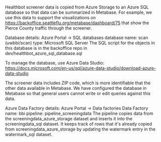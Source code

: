 Healthbot screener data is copied from Azure Storage to an Azure SQL database so that data can be summarized in Metabase. For example, we use this data to support the visualizations on https://backoffice.seattleflu.org/metabase/dashboard/75 that show the Pierce County traffic through the screener.

Database details:
Azure Portal -> SQL databases
database name: scan (uwbbi/scan)
type: Microsoft SQL Server
The SQL script for the objects in this database is in the backoffice repo in dev/healthbot_azure_sql_database.sql

To manage the database, use Azure Data Studio:
https://docs.microsoft.com/en-us/sql/azure-data-studio/download-azure-data-studio

The screener data includes ZIP code, which is more identifiable that the other data available in Metabase. We have configured the database in Metabase so that general users cannot write or edit queries against this data. 

Azure Data Factory details:
Azure Portal -> Data factories
Data Factory name: bbi
pipeline: pipeline_screeningdata
The pipeline copies data from the screeningdata_azure_storage dataset and inserts it into the screeningdata_sql dataset. It keeps track of rows that it's already copied from screeningdata_azure_storage by updating the watermark entry in the watermark_sql dataset.


